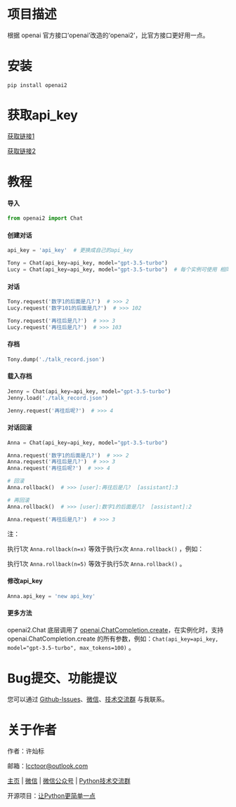 # 项目描述

根据 openai 官方接口‘openai’改造的‘openai2’，比官方接口更好用一点。

# 安装

```
pip install openai2
```

# 获取api_key

[获取链接1](https://platform.openai.com/account/api-keys)

[获取链接2](https://www.baidu.com/s?wd=%E8%8E%B7%E5%8F%96%20openai%20api_key)

# 教程

#### 导入

```python
from openai2 import Chat
```

#### 创建对话

```python
api_key = 'api_key'  # 更换成自己的api_key

Tony = Chat(api_key=api_key, model="gpt-3.5-turbo")
Lucy = Chat(api_key=api_key, model="gpt-3.5-turbo")  # 每个实例可使用 相同 或者 不同 的api_key
```

#### 对话

```python
Tony.request('数字1的后面是几?')  # >>> 2
Lucy.request('数字101的后面是几?')  # >>> 102

Tony.request('再往后是几?')  # >>> 3
Lucy.request('再往后是几?')  # >>> 103
```

#### 存档

```python
Tony.dump('./talk_record.json')
```

#### 载入存档

```python
Jenny = Chat(api_key=api_key, model="gpt-3.5-turbo")
Jenny.load('./talk_record.json')

Jenny.request('再往后呢?')  # >>> 4
```

#### 对话回滚

```python
Anna = Chat(api_key=api_key, model="gpt-3.5-turbo")

Anna.request('数字1的后面是几?')  # >>> 2
Anna.request('再往后是几?')  # >>> 3
Anna.request('再往后呢?')  # >>> 4

# 回滚
Anna.rollback()  # >>> [user]:再往后是几?  [assistant]:3

# 再回滚
Anna.rollback()  # >>> [user]:数字1的后面是几?  [assistant]:2

Anna.request('再往后是几?')  # >>> 3
```

注：

执行1次 `Anna.rollback(n=x)` 等效于执行x次 `Anna.rollback()`  ，例如：

执行1次 `Anna.rollback(n=5)` 等效于执行5次 `Anna.rollback()`  。

#### 修改api_key

```python
Anna.api_key = 'new api_key'
```

#### 更多方法

openai2.Chat 底层调用了 [openai.ChatCompletion.create](https://platform.openai.com/docs/api-reference/chat/create?lang=python)，在实例化时，支持 openai.ChatCompletion.create 的所有参数，例如：`Chat(api_key=api_key, model="gpt-3.5-turbo", max_tokens=100)` 。

# Bug提交、功能提议

您可以通过 [Github-Issues](https://github.com/lcctoor/lccpy/issues)、[微信](https://raw.githubusercontent.com/lcctoor/me/main/author/WeChatQR-max.jpg)、[技术交流群](https://raw.githubusercontent.com/lcctoor/me/main/lccpy/WechatReadersGroupQR-original.jpg) 与我联系。

# 关于作者

作者：许灿标

邮箱：lcctoor@outlook.com

[主页](https://github.com/lcctoor/me#readme) | [微信](https://raw.githubusercontent.com/lcctoor/me/main/author/WeChatQR-max.jpg) | [微信公众号](https://raw.githubusercontent.com/lcctoor/me/main/author/WechatSubscribeQRAndSearch-max.png) | [Python技术交流群](https://raw.githubusercontent.com/lcctoor/me/main/lccpy/WechatReadersGroupQR-original.jpg)

开源项目：[让Python更简单一点](https://github.com/lcctoor/lccpy#readme)
